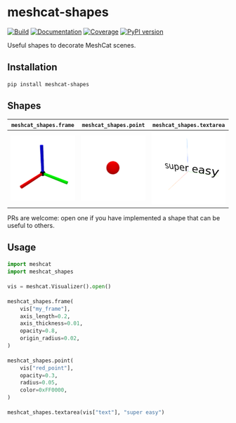# meshcat-shapes

[![Build](https://img.shields.io/github/actions/workflow/status/stephane-caron/meshcat-shapes/build.yml?branch=main)](https://github.com/stephane-caron/meshcat-shapes/actions)
[![Documentation](https://img.shields.io/github/actions/workflow/status/stephane-caron/meshcat-shapes/docs.yml?branch=main&label=docs)](https://stephane-caron.github.io/meshcat-shapes/)
[![Coverage](https://coveralls.io/repos/github/stephane-caron/meshcat-shapes/badge.svg?branch=main)](https://coveralls.io/github/stephane-caron/meshcat-shapes?branch=main)
[![PyPI version](https://img.shields.io/pypi/v/meshcat-shapes)](https://pypi.org/project/meshcat-shapes/)

Useful shapes to decorate MeshCat scenes.

## Installation

```console
pip install meshcat-shapes
```

## Shapes

| ``meshcat_shapes.frame`` | ``meshcat_shapes.point`` | ``meshcat_shapes.textarea`` |
|--------------------------|--------------------------|-----------------------------|
| <img src="https://github.com/stephane-caron/meshcat-shapes/raw/main/gallery/frame.png" width="250"> | <img src="https://github.com/stephane-caron/meshcat-shapes/raw/main/gallery/point.png" width="250"> | <img src="https://github.com/stephane-caron/meshcat-shapes/raw/main/gallery/textarea.png" width="250"> |

PRs are welcome: open one if you have implemented a shape that can be useful to others.

## Usage

```python
import meshcat
import meshcat_shapes

vis = meshcat.Visualizer().open()

meshcat_shapes.frame(
    vis["my_frame"],
    axis_length=0.2,
    axis_thickness=0.01,
    opacity=0.8,
    origin_radius=0.02,
)

meshcat_shapes.point(
    vis["red_point"],
    opacity=0.3,
    radius=0.05,
    color=0xFF0000,
)

meshcat_shapes.textarea(vis["text"], "super easy")
```
